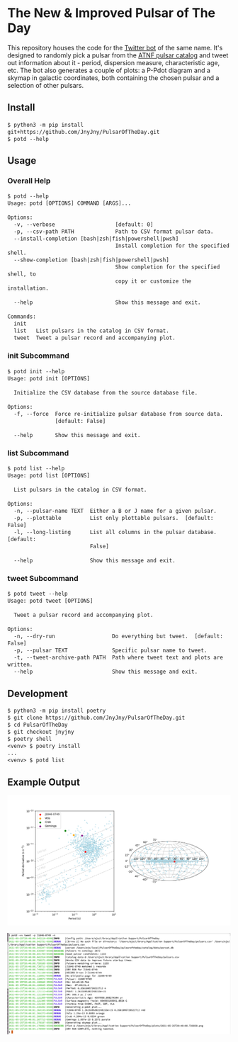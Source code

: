 # The New & Improved Pulsar of The Day


This repository houses the code for the [Twitter bot][0] of the same
name. It's designed to randomly pick a pulsar from the [ATNF pulsar
catalog][1] and tweet out information about it - period, dispersion
measure, characteristic age, etc. The bot also generates a couple of
plots: a P-Pdot diagram and a skymap in galactic coordinates, both
containing the chosen pulsar and a selection of other pulsars.


## Install

``` console
$ python3 -m pip install git+https://github.com/JnyJny/PulsarOfTheDay.git
$ potd --help
```

## Usage

### Overall Help
``` console
$ potd --help
Usage: potd [OPTIONS] COMMAND [ARGS]...

Options:
  -v, --verbose                   [default: 0]
  -p, --csv-path PATH             Path to CSV format pulsar data.
  --install-completion [bash|zsh|fish|powershell|pwsh]
                                  Install completion for the specified shell.
  --show-completion [bash|zsh|fish|powershell|pwsh]
                                  Show completion for the specified shell, to
                                  copy it or customize the installation.

  --help                          Show this message and exit.

Commands:
  init
  list   List pulsars in the catalog in CSV format.
  tweet  Tweet a pulsar record and accompanying plot.
```

### init Subcommand

```
$ potd init --help
Usage: potd init [OPTIONS]

  Initialize the CSV database from the source database file.

Options:
  -f, --force  Force re-initialize pulsar database from source data.
               [default: False]

  --help       Show this message and exit.
```

### list Subcommand
```
$ potd list --help
Usage: potd list [OPTIONS]

  List pulsars in the catalog in CSV format.

Options:
  -n, --pulsar-name TEXT  Either a B or J name for a given pulsar.
  -p, --plottable         List only plottable pulsars.  [default: False]
  -l, --long-listing      List all columns in the pulsar database.  [default:
                          False]

  --help                  Show this message and exit.
```

### tweet Subcommand
```
$ potd tweet --help
Usage: potd tweet [OPTIONS]

  Tweet a pulsar record and accompanying plot.

Options:
  -n, --dry-run                  Do everything but tweet.  [default: False]
  -p, --pulsar TEXT              Specific pulsar name to tweet.
  -t, --tweet-archive-path PATH  Path where tweet text and plots are written.
  --help                         Show this message and exit.
```

## Development

```console
$ python3 -m pip install poetry
$ git clone https://github.com/JnyJny/PulsarOfTheDay.git
$ cd PulsarOfTheDay
$ git checkout jnyjny
$ poetry shell
<venv> $ poetry install
...
<venv> $ potd list
```

## Example Output

![J1846-0749](https://github.com/JnyJny/PulsarOfTheDay/blob/66534e05ba3bc54613f76451bf534646a0788f5a/example/2021-05-25T20:37:23.543529.png)

![CLI Screenshot](https://github.com/JnyJny/PulsarOfTheDay/blob/5343e883693d728d8b97b1cb2fdc63cee7dd6330/example/screenshot.png)

[example_png]: https://github.com/JnyJny/PulsarOfTheDay/blob/c1e596bfeceafa78a5ce57a510c82f942abcd474/example/2021-05-25T20:37:23.543529.png

[0]: https://twitter.com/PulsarOfTheDay
[1]: https://www.atnf.csiro.au/research/pulsar/psrcat/
